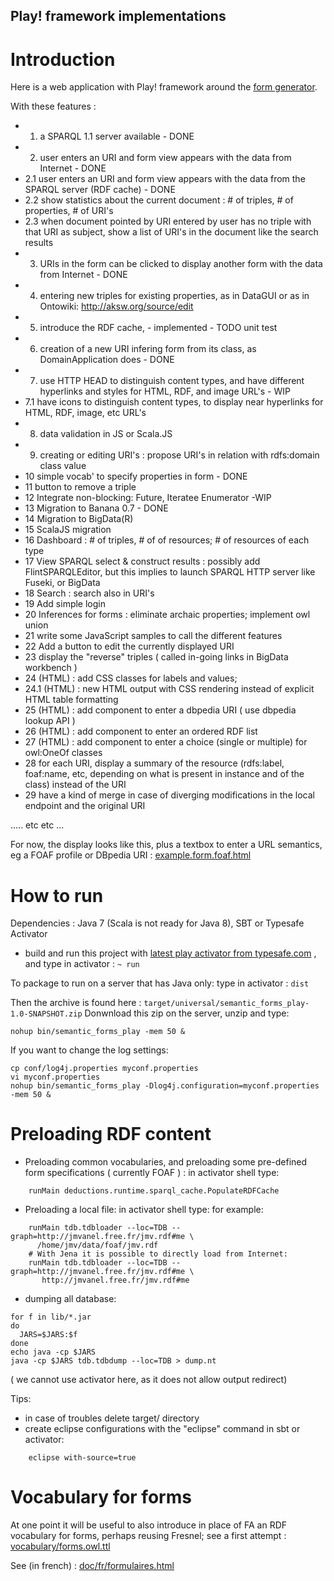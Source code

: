 Play! framework implementations
---

# Introduction
Here is a web application with Play! framework around the [form generator](../forms/README.md).

With these features :

- 1. a SPARQL 1.1 server available - DONE
- 2. user enters an URI and form view appears with the data from Internet - DONE
- 2.1 user enters an URI and form view appears with the data from the SPARQL server (RDF cache) - DONE
- 2.2 show statistics about the current document : # of triples, # of properties, # of URI's
- 2.3 when document pointed by URI entered by user has no triple with that URI as subject, show a list of URI's in the document like the search results
- 3. URIs in the form can be clicked to display another form with the data from Internet - DONE
- 4. entering new triples for existing properties, as in DataGUI or as in Ontowiki: http://aksw.org/source/edit
- 5. introduce the RDF cache, - implemented - TODO unit test
- 6. creation of a new URI infering form from its class, as DomainApplication does - DONE
- 7. use HTTP HEAD to distinguish content types, and have different hyperlinks and styles for HTML, RDF, and image URL's - WIP
- 7.1 have icons to distinguish content types, to display near hyperlinks for HTML, RDF, image, etc URL's
- 8. data validation in JS or Scala.JS
- 9. creating or editing URI's : propose URI's in relation with rdfs:domain class value
- 10 simple vocab' to specify properties in form - DONE
- 11 button to remove a triple
- 12 Integrate non-blocking: Future, Iteratee Enumerator -WIP
- 13 Migration to Banana 0.7  - DONE
- 14 Migration to BigData(R)
- 15 ScalaJS migration 
- 16 Dashboard : # of triples, # of of resources; # of resources of each type
- 17 View SPARQL select & construct results : possibly add FlintSPARQLEditor, but this implies to launch SPARQL HTTP server like Fuseki, or BigData
- 18 Search : search also in URI's
- 19 Add simple login 
- 20 Inferences for forms : eliminate archaic properties; implement owl union
- 21 write some JavaScript samples to call the different features
- 22 Add a button to edit the currently displayed URI
- 23 display the "reverse" triples ( called in-going links in BigData workbench )
- 24   (HTML) : add CSS classes for labels and values;
- 24.1 (HTML) : new HTML output with CSS rendering instead of explicit HTML table formatting
- 25   (HTML) : add component to enter a dbpedia URI ( use dbpedia lookup API )
- 26   (HTML) : add component to enter an ordered RDF list
- 27   (HTML) : add component to enter a choice (single or multiple) for owl:OneOf classes
- 28 for each URI, display a summary of the resource (rdfs:label, foaf:name, etc, depending on what is present in instance and of the class) instead of the URI
- 29 have a kind of merge in case of diverging modifications in the local endpoint and the original URI

..... etc etc ...

For now, the display looks like this, 
plus a textbox to enter a URL semantics, eg a FOAF profile or DBpedia URI : 
[example.form.foaf.html](http://htmlpreview.github.io/?https://github.com/jmvanel/semantic_forms/blob/master/scala/forms/example.form.foaf.html)

# How to run

Dependencies : Java 7 (Scala is not ready for Java 8), SBT or Typesafe Activator 

- build and run this project with [latest play activator from typesafe.com](http://typesafe.com/platform/getstarted) , and type in activator : `~ run`

To package to run on a server that has Java only: type in activator : `dist`

Then the archive is found here :
`target/universal/semantic_forms_play-1.0-SNAPSHOT.zip`
Donwnload this zip on the server, unzip and type:
```
nohup bin/semantic_forms_play -mem 50 &
```
If you want to change the log settings:
```
cp conf/log4j.properties myconf.properties
vi myconf.properties
nohup bin/semantic_forms_play -Dlog4j.configuration=myconf.properties -mem 50 &
```



# Preloading RDF content

- Preloading common vocabularies, and preloading some pre-defined form specifications ( currently FOAF ) : in activator shell type:
```
    runMain deductions.runtime.sparql_cache.PopulateRDFCache
```
- Preloading a local file: in activator shell type: for example:

```
    runMain tdb.tdbloader --loc=TDB --graph=http://jmvanel.free.fr/jmv.rdf#me \
      /home/jmv/data/foaf/jmv.rdf
    # With Jena it is possible to directly load from Internet:
    runMain tdb.tdbloader --loc=TDB --graph=http://jmvanel.free.fr/jmv.rdf#me \
       http://jmvanel.free.fr/jmv.rdf#me 
```

- dumping all database:

```
for f in lib/*.jar
do
  JARS=$JARS:$f
done
echo java -cp $JARS
java -cp $JARS tdb.tdbdump --loc=TDB > dump.nt
```
( we cannot use activator here, as it does not allow output redirect)


Tips:

- in case of troubles delete target/ directory
- create eclipse configurations with the "eclipse" command in sbt or activator:

```
    eclipse with-source=true
```

# Vocabulary for forms

At one point it will be useful to also introduce in place of FA an RDF vocabulary for forms, perhaps reusing Fresnel;
see a first attempt :
[vocabulary/forms.owl.ttl](../../vocabulary/forms.owl.ttl)

See (in french) :
[doc/fr/formulaires.html](http://htmlpreview.github.io/?https://github.com/jmvanel/semantic_forms/blob/master/doc/fr/formulaires.html)

